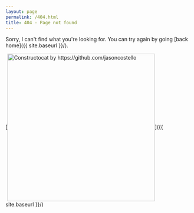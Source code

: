 ```yaml
---
layout: page
permalink: /404.html
title: 404 - Page not found
---
```


Sorry, I can't find what you're looking for. You can try again by going [back home]({{ site.baseurl }}/).

[<img src="{{ site.baseurl }}/images/404.jpg" alt="Constructocat by https://github.com/jasoncostello" p align="center" style="width: 400px;"/>]({{ site.baseurl }}/)
